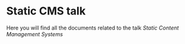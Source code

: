# Static CMS talk

Here you will find all the documents related to the talk *Static Content Management Systems*

